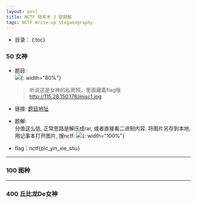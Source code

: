 ```yaml
---
layout: post
title: NCTF 隐写术 3 题题解
tags: NCTF Write-up Steganography
---
```


* 目录：
{:toc}

### 50 女神 
* 题目:  
![](http://r.photo.store.qq.com/psb?/V11aPCg53lyBwf/UhLwVOZFh*rleRbZcYOeg00p9yK9gXlhOceSvc6Xe08!/r/dAkBAAAAAAAA){: width="80%"}  
	
	> 听说这是女神的私房照，里面藏着flag哦  
	> http://115.28.150.176/misc1.jpg  

* 链接: [题目地址](http://115.28.150.176/misc1.jpg)

* 题解:  
分值这么低, 正常思路是解压成rar, 或者直接看二进制内容. 将图片另存到本地, 用记事本打开图片, 搜nctf: 
![](http://r.photo.store.qq.com/psb?/V11aPCg53lyBwf/eL3UfGlFbcT60bvzKPgxLKCO0WztgKo8xvYkc91pTns!/r/dHABAAAAAAAA){: width="100%"}

* flag：nctf{pic_yin_xie_shu}
<hr>

### 100 图种 

<hr>

### 400 丘比龙De女神 